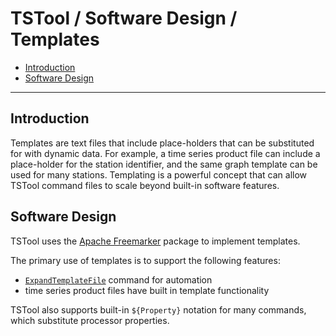 # TSTool / Software Design / Templates #

*   [Introduction](#introduction)
*   [Software Design](#software-design)

-----------------

## Introduction ##

Templates are text files that include place-holders that can be substituted for with dynamic data.
For example, a time series product file can include a place-holder for the station identifier,
and the same graph template can be used for many stations.
Templating is a powerful concept that can allow TSTool command files to scale beyond built-in software features.

## Software Design ##

TSTool uses the [Apache Freemarker](https://freemarker.apache.org/) package to implement templates.

The primary use of templates is to support the following features:

*   [`ExpandTemplateFile`](https://opencdss.state.co.us/tstool/latest/doc-user/command-ref/ExpandTemplateFile/ExpandTemplateFile/) command for automation
*   time series product files have built in template functionality

TSTool also supports built-in `${Property}` notation for many commands,
which substitute processor properties.
